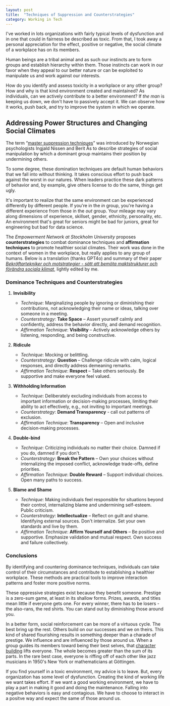 ```yaml
---
layout: post
title:  "Techniques of Suppression and Counterstrategies"
category: Working in Tech
---
```



I've worked in lots organizations with fairly typical levels of dysfunction and in one that could in fairness be described as toxic. From that, I took away a personal appreciation for the effect, positive or negative, the social climate of a workplace has on its members.

Human beings are a tribal animal and as such our instincts are to form groups and establish hierarchy within them. Those instincts can work in our favor when they appeal to our better nature or can be exploited to manipulate us and work against our interests.

How do you identify and assess toxicity in a workplace or any other group? How and why is that kind environment created and maintained? As individuals, can we actively contribute to a better environment? If _the man_ is keeping us down, we don't have to passively accept it. We can observe how it works, push back, and try to improve the system in which we operate.

## Addressing Power Structures and Changing Social Climates

The term “[master suppression techniques][2]” was introduced by Norwegian psychologists Ingjald Nissen and Berit Ås to describe strategies of social manipulation by which a dominant group maintains their position by undermining others.

To some degree, these domination techniques are default human behaviors that we fall into without thinking. It takes conscious effort to push back against the worst in our natures. When leaders practice these dark patterns of behavior and, by example, give others license to do the same, things get ugly.

It's important to realize that the same environment can be experienced differently by different people. If you're in the _in_ group, you're having a different experience from those in the _out_ group. Your mileage may vary along dimensions of experience, skillset, gender, ethnicity, personality, etc. An environment that's great for seniors might be bad for juniors, great for engineering but bad for data science.

The *Empowerment Network at Stockholm University* proposes **counterstrategies** to combat dominance techniques and **affirmation techniques** to promote healthier social climates. Their work was done in the context of women in the workplace, but really applies to any group of humans. Below is a translation (thanks GPT4o) and summary of their paper _[Bekräftartekniker och motstrategier - sätt att bemöta maktstrukturer och förändra sociala klimat][1]_, lightly edited by me.

### Dominance Techniques and Counterstrategies

1. **Invisibility**

   - *Technique*: Marginalizing people by ignoring or diminishing their contributions, not acknowledging their name or ideas, talking over someone in a meeting.
   - *Counterstrategy*: **Take Space** – Assert yourself calmly and confidently, address the behavior directly, and demand recognition.
   - *Affirmation Technique*: **Visibility** – Actively acknowledge others by listening, responding, and being constructive.

2. **Ridicule**

   - *Technique*: Mocking or belittling.
   - *Counterstrategy*: **Question** – Challenge ridicule with calm, logical responses, and directly address demeaning remarks.
   - *Affirmation Technique*: **Respect** – Take others seriously. Be supportive and make everyone feel valued.

3. **Withholding Information**

   - *Technique*: Deliberately excluding individuals from access to important information or decision-making processes, limiting their ability to act effectively, e.g., not inviting to important meetings.
   - *Counterstrategy*: **Demand Transparency** - call out patterns of exclusion.
   - *Affirmation Technique*: **Transparency** – Open and inclusive decision-making processes.

4. **Double-bind**

   - *Technique*: Criticizing individuals no matter their choice. Damned if you do, damned if you don't.
   - *Counterstrategy*: **Break the Pattern** – Own your choices without internalizing the imposed conflict, acknowledge trade-offs, define priorities.
   - *Affirmation Technique*: **Double Reward** – Support individual choices. Open many paths to success.

5. **Blame and Shame**

   - *Technique*: Making individuals feel responsible for situations beyond their control, internalizing blame and undermining self-esteem. Public criticism.
   - *Counterstrategy*: **Intellectualize** – Reflect on guilt and shame. Identifying external sources. Don't internalize. Set your own standards and live by them.
   - *Affirmation Technique*: **Affirm Yourself and Others** – Be positive and supportive. Emphasize validation and mutual respect. Own success and failure collectively.


### Conclusions

By identifying and countering dominance techniques, individuals can take control of their circumstances and contribute to establishing a healthier workplace. These methods are practical tools to improve interaction patterns and foster more positive norms.

These oppressive strategies exist because they benefit someone. Prestige is a zero-sum game, at least in its shallow forms. Prizes, awards, and titles mean little if everyone gets one. For every winner, there has to be losers - the also-rans, the red shirts. You can stand out by diminishing those around you.

In a better form, social reinforcement can be more of a virtuous cycle. The best bring up the rest. Others build on our successes and we on theirs. This kind of shared flourishing results in something deeper than a charade of prestige. We influence and are influenced by those around us. When a group guides its members toward being their best selves, that [character building][3] lifts everyone. The whole becomes greater than the sum of its parts. In the rare best case, everyone is riffing off of each other like jazz musicians in 1950's New York or mathematicians at Göttingen.

If you find yourself in a toxic environment, my advice is to leave. But, every organization has some level of dysfunction. Creating the kind of working life we want takes effort. If we want a good working environment, we have to play a part in making it good and doing the maintenance. Falling into negative behaviors is easy and contagious. We have to choose to interact in a positve way and expect the same of those around us.

[1]: https://arligttalat.nu/wp-content/uploads/2024/08/ENSU-bekraftartekniker.pdf
[2]: https://en.wikipedia.org/wiki/Master_suppression_techniques
[3]: https://www.nytimes.com/2025/01/09/opinion/character-building-education.html
